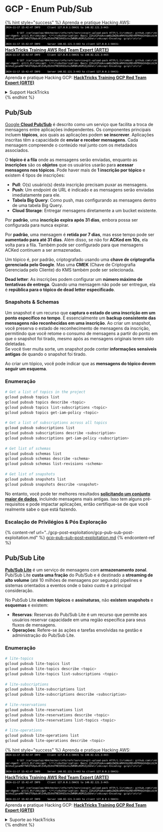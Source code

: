 # GCP - Enum Pub/Sub

{% hint style="success" %}
Aprenda e pratique Hacking AWS:<img src="../../../.gitbook/assets/image (1).png" alt="" data-size="line">[**HackTricks Training AWS Red Team Expert (ARTE)**](https://training.hacktricks.xyz/courses/arte)<img src="../../../.gitbook/assets/image (1).png" alt="" data-size="line">\
Aprenda e pratique Hacking GCP: <img src="../../../.gitbook/assets/image (2).png" alt="" data-size="line">[**HackTricks Training GCP Red Team Expert (GRTE)**<img src="../../../.gitbook/assets/image (2).png" alt="" data-size="line">](https://training.hacktricks.xyz/courses/grte)

<details>

<summary>Support HackTricks</summary>

* Confira os [**planos de assinatura**](https://github.com/sponsors/carlospolop)!
* **Junte-se ao** 💬 [**grupo do Discord**](https://discord.gg/hRep4RUj7f) ou ao [**grupo do telegram**](https://t.me/peass) ou **siga**-nos no **Twitter** 🐦 [**@hacktricks\_live**](https://twitter.com/hacktricks\_live)**.**
* **Compartilhe truques de hacking enviando PRs para os repositórios do** [**HackTricks**](https://github.com/carlospolop/hacktricks) e [**HackTricks Cloud**](https://github.com/carlospolop/hacktricks-cloud).

</details>
{% endhint %}

## Pub/Sub <a href="#reviewing-cloud-pubsub" id="reviewing-cloud-pubsub"></a>

[Google **Cloud Pub/Sub**](https://cloud.google.com/pubsub/) é descrito como um serviço que facilita a troca de mensagens entre aplicações independentes. Os componentes principais incluem **tópicos**, aos quais as aplicações podem **se inscrever**. Aplicações inscritas têm a capacidade de **enviar e receber mensagens**. Cada mensagem compreende o conteúdo real junto com os metadados associados.

O **tópico é a fila** onde as mensagens serão enviadas, enquanto as **inscrições** são os **objetos** que os usuários usarão para **acessar mensagens nos tópicos**. Pode haver mais de **1 inscrição por tópico** e existem 4 tipos de inscrições:

* **Pull**: O(s) usuário(s) desta inscrição precisam puxar as mensagens.
* **Push**: Um endpoint de URL é indicado e as mensagens serão enviadas imediatamente para ele.
* **Tabela Big Query**: Como push, mas configurando as mensagens dentro de uma tabela Big Query.
* **Cloud Storage**: Entregar mensagens diretamente a um bucket existente.

Por **padrão**, uma **inscrição expira após 31 dias**, embora possa ser configurada para nunca expirar.

Por **padrão**, uma mensagem é **retida por 7 dias**, mas esse tempo pode ser **aumentado para até 31 dias**. Além disso, se não for **ACKed em 10s**, ela volta para a fila. Também pode ser configurado para que mensagens ACKed continuem a ser armazenadas.

Um tópico é, por padrão, criptografado usando uma **chave de criptografia gerenciada pelo Google**. Mas uma **CMEK** (Chave de Criptografia Gerenciada pelo Cliente) do KMS também pode ser selecionada.

**Dead letter**: As inscrições podem configurar um **número máximo de tentativas de entrega**. Quando uma mensagem não pode ser entregue, ela é **república para o tópico de dead letter especificado**.

### Snapshots & Schemas

Um snapshot é um recurso que **captura o estado de uma inscrição em um ponto específico no tempo**. É essencialmente um **backup consistente das mensagens não reconhecidas em uma inscrição**. Ao criar um snapshot, você preserva o estado de reconhecimento de mensagens da inscrição, permitindo que você retome o consumo de mensagens a partir do ponto em que o snapshot foi tirado, mesmo após as mensagens originais terem sido deletadas.\
Se você tiver muita sorte, um snapshot pode conter **informações sensíveis antigas** de quando o snapshot foi tirado.

Ao criar um tópico, você pode indicar que as **mensagens do tópico devem seguir um esquema**.

### Enumeração
```bash
# Get a list of topics in the project
gcloud pubsub topics list
gcloud pubsub topics describe <topic>
gcloud pubsub topics list-subscriptions <topic>
gcloud pubsub topics get-iam-policy <topic>

# Get a list of subscriptions across all topics
gcloud pubsub subscriptions list
gcloud pubsub subscriptions describe <subscription>
gcloud pubsub subscriptions get-iam-policy <subscription>

# Get list of schemas
gcloud pubsub schemas list
gcloud pubsub schemas describe <schema>
gcloud pubsub schemas list-revisions <schema>

# Get list of snapshots
gcloud pubsub snapshots list
gcloud pubsub snapshots describe <snapshot>
```
No entanto, você pode ter melhores resultados [**solicitando um conjunto maior de dados**](https://cloud.google.com/pubsub/docs/replay-overview), incluindo mensagens mais antigas. Isso tem alguns pré-requisitos e pode impactar aplicações, então certifique-se de que você realmente sabe o que está fazendo.

### Escalação de Privilégios & Pós Exploração

{% content-ref url="../gcp-post-exploitation/gcp-pub-sub-post-exploitation.md" %}
[gcp-pub-sub-post-exploitation.md](../gcp-post-exploitation/gcp-pub-sub-post-exploitation.md)
{% endcontent-ref %}

## Pub/Sub Lite

[**Pub/Sub Lite**](https://cloud.google.com/pubsub/docs/choosing-pubsub-or-lite) é um serviço de mensagens com **armazenamento zonal**. Pub/Sub Lite **custa uma fração** do Pub/Sub e é destinado a **streaming de alto volume** (até 10 milhões de mensagens por segundo) pipelines e sistemas orientados a eventos onde o baixo custo é a principal consideração.

No PubSub Lite **existem** **tópicos** e **assinaturas**, não **existem snapshots** e **esquemas** e existem:

* **Reservas**: Reservas do Pub/Sub Lite é um recurso que permite aos usuários reservar capacidade em uma região específica para seus fluxos de mensagens.
* **Operações**: Refere-se às ações e tarefas envolvidas na gestão e administração do Pub/Sub Lite.

### Enumeração
```bash
# lite-topics
gcloud pubsub lite-topics list
gcloud pubsub lite-topics describe <topic>
gcloud pubsub lite-topics list-subscriptions <topic>

# lite-subscriptions
gcloud pubsub lite-subscriptions list
gcloud pubsub lite-subscriptions describe <subscription>

# lite-reservations
gcloud pubsub lite-reservations list
gcloud pubsub lite-reservations describe <topic>
gcloud pubsub lite-reservations list-topics <topic>

# lite-operations
gcloud pubsub lite-operations list
gcloud pubsub lite-operations describe <topic>
```
{% hint style="success" %}
Aprenda e pratique Hacking AWS:<img src="../../../.gitbook/assets/image (1).png" alt="" data-size="line">[**HackTricks Training AWS Red Team Expert (ARTE)**](https://training.hacktricks.xyz/courses/arte)<img src="../../../.gitbook/assets/image (1).png" alt="" data-size="line">\
Aprenda e pratique Hacking GCP: <img src="../../../.gitbook/assets/image (2).png" alt="" data-size="line">[**HackTricks Training GCP Red Team Expert (GRTE)**<img src="../../../.gitbook/assets/image (2).png" alt="" data-size="line">](https://training.hacktricks.xyz/courses/grte)

<details>

<summary>Suporte ao HackTricks</summary>

* Confira os [**planos de assinatura**](https://github.com/sponsors/carlospolop)!
* **Junte-se ao** 💬 [**grupo do Discord**](https://discord.gg/hRep4RUj7f) ou ao [**grupo do telegram**](https://t.me/peass) ou **siga**-nos no **Twitter** 🐦 [**@hacktricks\_live**](https://twitter.com/hacktricks\_live)**.**
* **Compartilhe truques de hacking enviando PRs para o** [**HackTricks**](https://github.com/carlospolop/hacktricks) e [**HackTricks Cloud**](https://github.com/carlospolop/hacktricks-cloud) repositórios do github.

</details>
{% endhint %}
